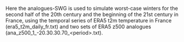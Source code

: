 Here the analogues-SWG is used to simulate worst-case winters for the second half of the 20th century and the beginning of the 21st century in France, using the temporal series of ERA5 t2m temperature in France (era5_t2m_daily_fr.txt) and two sets of ERA5 z500 analogues (ana_z500_1_-20.30.30.70_\<period\>.txt).
